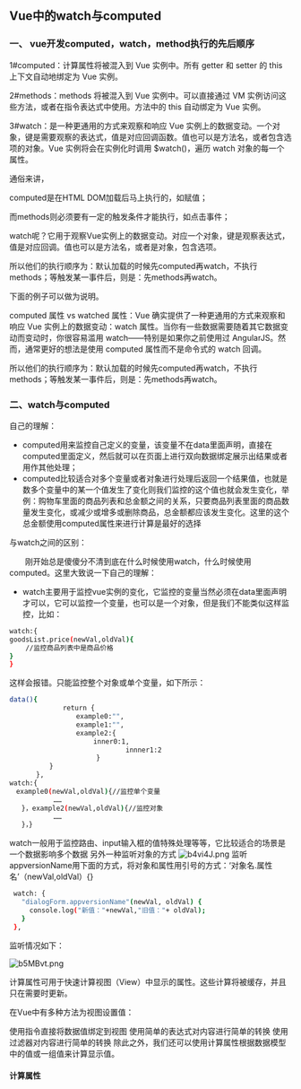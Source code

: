 ## Vue中的watch与computed

### 一、 vue开发computed，watch，method执行的先后顺序

1#computed：计算属性将被混入到 Vue 实例中。所有 getter 和 setter 的 this 上下文自动地绑定为 Vue 实例。

2#methods：methods 将被混入到 Vue 实例中。可以直接通过 VM 实例访问这些方法，或者在指令表达式中使用。方法中的 this 自动绑定为 Vue 实例。

3#watch：是一种更通用的方式来观察和响应 Vue 实例上的数据变动。一个对象，键是需要观察的表达式，值是对应回调函数。值也可以是方法名，或者包含选项的对象。Vue 实例将会在实例化时调用 $watch()，遍历 watch 对象的每一个属性。

通俗来讲，

computed是在HTML DOM加载后马上执行的，如赋值；

而methods则必须要有一定的触发条件才能执行，如点击事件；

watch呢？它用于观察Vue实例上的数据变动。对应一个对象，键是观察表达式，值是对应回调。值也可以是方法名，或者是对象，包含选项。

所以他们的执行顺序为：默认加载的时候先computed再watch，不执行methods；等触发某一事件后，则是：先methods再watch。

下面的例子可以做为说明。

computed 属性 vs watched 属性：Vue 确实提供了一种更通用的方式来观察和响应 Vue 实例上的数据变动：watch 属性。当你有一些数据需要随着其它数据变动而变动时，你很容易滥用 watch——特别是如果你之前使用过 AngularJS。然而，通常更好的想法是使用 computed 属性而不是命令式的 watch 回调。



所以他们的执行顺序为：默认加载的时候先computed再watch，不执行methods；等触发某一事件后，则是：先methods再watch。


### 二、watch与computed

自己的理解：

- computed用来监控自己定义的变量，该变量不在data里面声明，直接在computed里面定义，然后就可以在页面上进行双向数据绑定展示出结果或者用作其他处理；
- computed比较适合对多个变量或者对象进行处理后返回一个结果值，也就是数多个变量中的某一个值发生了变化则我们监控的这个值也就会发生变化，举例：购物车里面的商品列表和总金额之间的关系，只要商品列表里面的商品数量发生变化，或减少或增多或删除商品，总金额都应该发生变化。这里的这个总金额使用computed属性来进行计算是最好的选择


与watch之间的区别：

　　刚开始总是傻傻分不清到底在什么时候使用watch，什么时候使用computed。这里大致说一下自己的理解：

- watch主要用于监控vue实例的变化，它监控的变量当然必须在data里面声明才可以，它可以监控一个变量，也可以是一个对象，但是我们不能类似这样监控，比如：

```sh
watch:{
goodsList.price(newVal,oldVal){
    //监控商品列表中是商品价格
}
}
```

这样会报错。只能监控整个对象或单个变量，如下所示：

```sh
data(){
　　　　　　　　return {
　　　　　　　　　　example0:"",
　　　　　　　　　　example1:"",
　　　　　　　　　　example2:{
 　　　　　　　　　　　　inner0:1, 　　　　　　　　　
                        　　　innner1:2 　　　　　　　　　
                    　}
　　　　　　}
　　　　},
watch:{
　example0(newVal,oldVal){//监控单个变量
           ……
   }，example2(newVal,oldVal){//监控对象
           ……
   }，}
```

watch一般用于监控路由、input输入框的值特殊处理等等，它比较适合的场景是一个数据影响多个数据
另外一种监听对象的方式
![b4vi4J.png](https://s1.ax1x.com/2022/03/10/b4vi4J.png)
 监听appversionName用下面的方式，将对象和属性用引号的方式：‘对象名.属性名’（newVal,oldVal）{}

 ```sh
  watch: {
    "dialogForm.appversionName"(newVal, oldVal) {
      console.log("新值："+newVal,"旧值："+ oldVal);
    }
  },
 ```
 监听情况如下：

![b5MBvt.png](https://s1.ax1x.com/2022/03/11/b5MBvt.png)

计算属性可用于快速计算视图（View）中显示的属性。这些计算将被缓存，并且只在需要时更新。

在Vue中有多种方法为视图设置值：

使用指令直接将数据值绑定到视图
使用简单的表达式对内容进行简单的转换
使用过滤器对内容进行简单的转换
除此之外，我们还可以使用计算属性根据数据模型中的值或一组值来计算显示值。

#### 计算属性